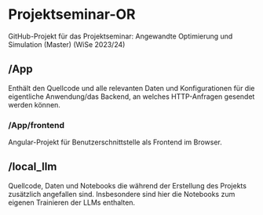 # Projektseminar-OR
GitHub-Projekt für das Projektseminar: Angewandte Optimierung und Simulation (Master) (WiSe 2023/24)

## /App
Enthält den Quellcode und alle relevanten Daten und Konfigurationen für die eigentliche Anwendung/das Backend, an welches HTTP-Anfragen gesendet werden können.
### /App/frontend
Angular-Projekt für Benutzerschnittstelle als Frontend im Browser.


## /local_llm
Quellcode, Daten und Notebooks die während der Erstellung des Projekts zusätzlich angefallen sind. Insbesondere sind hier die Notebooks zum eigenen Trainieren der LLMs enthalten.
